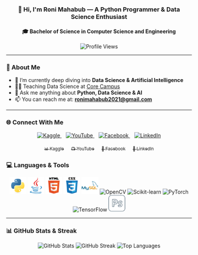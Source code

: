 <h3 align="center">👋 Hi, I'm Roni Mahabub — A Python Programmer & Data Science Enthusiast</h3>
<h4 align="center">🎓 Bachelor of Science in Computer Science and Engineering</h4>

<p align="center">
  <img src="https://komarev.com/ghpvc/?username=ronimahabub2021&label=Profile%20views&color=0e75b6&style=flat" alt="Profile Views" />
</p>

---

### 🚀 About Me

- 🌱 I’m currently deep diving into **Data Science & Artificial Intelligence**  
- 👨‍🏫 Teaching Data Science at [Core Campus](https://www.youtube.com/@corecampus)  
- 💬 Ask me anything about **Python, Data Science & AI**  
- 📫 You can reach me at: **ronimahabub2021@gmail.com**

---

### 🌐 Connect With Me

<p align="center">
  <a href="https://www.kaggle.com/ronimahabub21" target="_blank">
    <img src="https://cdn.jsdelivr.net/npm/simple-icons@v3/icons/kaggle.svg" alt="Kaggle" height="30" width="30" />
  </a>&nbsp;&nbsp;
  <a href="https://www.youtube.com/@CoreCampus" target="_blank">
    <img src="https://cdn.jsdelivr.net/npm/simple-icons@v3/icons/youtube.svg" alt="YouTube" height="30" width="30" />
  </a>&nbsp;&nbsp;
  <a href="https://www.facebook.com/md.roni.mahabub.2025/" target="_blank">
    <img src="https://cdn.jsdelivr.net/npm/simple-icons@v3/icons/facebook.svg" alt="Facebook" height="30" width="30" />
  </a>&nbsp;&nbsp;
  <a href="https://www.linkedin.com/in/ronimahabub/" target="_blank">
    <img src="https://cdn.jsdelivr.net/npm/simple-icons@v3/icons/linkedin.svg" alt="LinkedIn" height="30" width="30" />
  </a>
</p>

<p align="center">
  <a href="https://www.kaggle.com/ronimahabub21" target="_blank"><sub>📊 Kaggle</sub></a> &nbsp;&nbsp;&nbsp;
  <a href="https://www.youtube.com/@CoreCampus" target="_blank"><sub>📺 YouTube</sub></a> &nbsp;&nbsp;&nbsp;
  <a href="https://www.facebook.com/md.roni.mahabub.2025/" target="_blank"><sub>📘 Facebook</sub></a> &nbsp;&nbsp;&nbsp;
  <a href="https://www.linkedin.com/in/ronimahabub/" target="_blank"><sub>💼 LinkedIn</sub></a>
</p>


### 💻 Languages & Tools

<p align="center">
  <img src="https://raw.githubusercontent.com/devicons/devicon/master/icons/python/python-original.svg" alt="Python" width="45" height="45" />
  <img src="https://raw.githubusercontent.com/devicons/devicon/master/icons/java/java-original.svg" alt="Java" width="45" height="45" />
  <img src="https://raw.githubusercontent.com/devicons/devicon/master/icons/html5/html5-original-wordmark.svg" alt="HTML5" width="45" height="45" />
  <img src="https://raw.githubusercontent.com/devicons/devicon/master/icons/css3/css3-original-wordmark.svg" alt="CSS3" width="45" height="45" />
  <img src="https://raw.githubusercontent.com/devicons/devicon/master/icons/mysql/mysql-original-wordmark.svg" alt="MySQL" width="45" height="45" />
  <img src="https://www.vectorlogo.zone/logos/opencv/opencv-icon.svg" alt="OpenCV" width="45" height="45" />
  <img src="https://upload.wikimedia.org/wikipedia/commons/0/05/Scikit_learn_logo_small.svg" alt="Scikit-learn" width="45" height="45" />
  <img src="https://www.vectorlogo.zone/logos/pytorch/pytorch-icon.svg" alt="PyTorch" width="45" height="45" />
  <img src="https://www.vectorlogo.zone/logos/tensorflow/tensorflow-icon.svg" alt="TensorFlow" width="45" height="45" />
  <img src="https://raw.githubusercontent.com/devicons/devicon/master/icons/photoshop/photoshop-line.svg" alt="Photoshop" width="45" height="45" />
</p>

---

### 📊 GitHub Stats & Streak

<p align="center">
  <img src="https://github-readme-stats.vercel.app/api?username=ronimahabub2021&show_icons=true&theme=tokyonight" alt="GitHub Stats" />
  <img src="https://github-readme-streak-stats.herokuapp.com/?user=ronimahabub2021&theme=tokyonight&hide_border=true" alt="GitHub Streak" />
  <img src="https://github-readme-stats.vercel.app/api/top-langs/?username=ronimahabub2021&layout=compact&theme=tokyonight" alt="Top Languages" />
</p>


